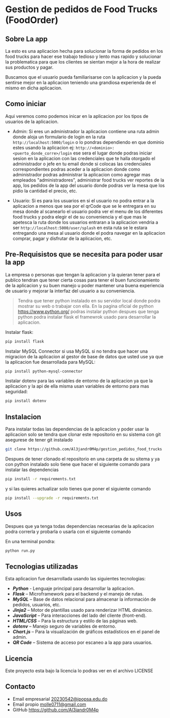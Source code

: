 # Gestion de pedidos de Food Trucks (FoodOrder)


## Sobre La app <a name = "about"></a>

La esto es una aplicacion hecha para solucionar la forma de pedidos  en los food trucks
para hacer ese trabajo tedioso y lento mas rapido y solucionar la problematica para que
los clientes se sientan mejor a la hora de realizar sus productos y pagar.

Buscamos que el usuario pueda familiarisarse con la aplicacion y la pueda sentirse mejor
en la aplicacion teniendo una grandiosa experienda de el mismo en dicha aplicacion.

## Como iniciar <a name = "getting_started"></a>

Aqui veremos como podemos inicar en la aplicacion por los tipos de usuarios de la aplicacion.

- Admin: Si eres un administrador la aplicacion contiene una ruta admin donde aloja un
formulario de login en la ruta `http://localhost:5000/login`
o lo pondras dependiendo en que dominio estes usando la aplicacion ej: `http://<dominio>:<puerto_donde_corre>/login`
ese sera el lugar donde podras iniciar sesion en la aplicacion con las credenciales que te halla otorgado
el administrador o jefe en tu email donde si colocas las credenciales correspondientes podras aceder a la aplicacion
donde como administrador podras administrar la aplicacion como agregar mas empleados "administradores", administrar food trucks
ver reportes de la app, los pedidos de la app del usuario donde podras ver la mesa que los pidio la cantidad el precio, etc.

- Usuario: Si es para los usuarios en si el usuario no podra entrar a la aplicacion a menos que sea por el qrCode que se le
entregara en su mesa donde al scanearlo el usuario podra ver el menu de los diferentes food trucks y podra elegir el de su
conveniencia y el que mas le apetesca la ruta donde los usuarios entraran a la aplicacion vendria a ser `http://localhost:5000/user/splash`
en esta ruta se le estara entregando una mesa al usuario donde el podra navegar en la aplicacion comprar, pagar y 
disfrutar de la aplicacion, etc.

## Pre-Requisistos que se necesita para poder usar la app

La empresa o personas que tengan la aplicacion y la quieran tener para el publico tendran que tener cierta cosas para tener el buen
funcionamiento de la aplicacion y su buen manejo u poder mantener una buena experiencia de usuario y mejorar la interfaz del usuario
a su conveniencia.

> Tendra que tener python instalado en su servidor local donde podra mostrar su web o trabajar con ella. En la pagina oficial de python https://www.python.org/ podras instalar python despues que tenga python podra instalar flask el framewrok usado para desarrollar la aplicacion.

Instalar flask:

```bash
pip install flask
```

Instalar MySQL Connector si usa MySQL si no tendra que hacer una migracion de la aplicacion al gestor de base de datos que usted use ya que la aplicacion fue desarrollada para MySQL:

```bash
pip install python-mysql-connector
```

Instalar dotenv para las variables de entorno de la aplicacion ya que la aplicacion y la api de ella misma usan variables de entorno para mas seguridad:

```bash
pip install dotenv
```

## Instalacion <a name = "instalation"></a>

Para instalar todas las dependencias de la aplicacion y poder usar la aplicacion solo se tendra que clonar este repositorio en su sistema con git asegurese de tener git instalado

```bash
git clone https://github.com/Al3jandr0M4p/gestion_pedidos_food_trucks
```

Despues de tener clonado el repositorio en una carpeta de su sitema y ya con python instalado solo tiene que hacer el siguiente comando para instalar las dependencias

```bash
pip install -r requirements.txt
```

y si las quieres actualizar solo tienes que poner el siguiente comando

```bash
pip install --upgrade -r requirements.txt
```

## Usos <a name = "usage"></a>

Despues que ya tenga todas dependencias necesarias de la aplicacion podra correrla y probarla o usarla con el siguiente comando

En una terminal pondra:

```bash
python run.py
```

## Tecnologias utilizadas <a name = "Tecnologies"></a>

Esta aplicacion fue desarrollada usando las siguientes tecnologias:

- ***Python*** - Lenguaje principal para desarrollar la aplicacion.
- ***Flask*** – Microframework para el backend y el manejo de rutas.
- ***MySQL*** – Base de datos relacional para almacenar la información de pedidos, usuarios, etc.
- ***Jinja2*** – Motor de plantillas usado para renderizar HTML dinámico.
- ***JavaScript*** – Para interacciones del lado del cliente (front-end).
- ***HTML/CSS*** – Para la estructura y estilo de las páginas web.
- ***dotenv*** – Manejo seguro de variables de entorno.
- ***Chart.js*** – Para la visualización de gráficos estadísticos en el panel de admin.
- ***QR Code*** – Sistema de acceso por escaneo a la app para usuarios.

## Licencia <a name = "license"></a>
Este proyecto esta bajo la licencia lo podras ver en el archivo LICENSE

## Contacto <a name = "Contact"></a>
- Email empresarial 20230542@ipopsa.edu.do
- Email propio molle0711@gmail.com
- GitHub https://github.com/Al3jandr0M4p